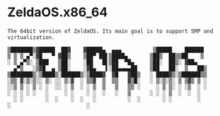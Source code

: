 #  ZeldaOS.x86_64

`The 64bit version of ZeldaOS. Its main goal is to support SMP and virtualization.`
```
▒███████▒▓█████  ██▓    ▓█████▄  ▄▄▄          ▒█████    ██████
▒ ▒ ▒ ▄▀░▓█   ▀ ▓██▒    ▒██▀ ██▌▒████▄       ▒██▒  ██▒▒██    ▒
░ ▒ ▄▀▒░ ▒███   ▒██░    ░██   █▌▒██  ▀█▄     ▒██░  ██▒░ ▓██▄
  ▄▀▒   ░▒▓█  ▄ ▒██░    ░▓█▄   ▌░██▄▄▄▄██    ▒██   ██░  ▒   ██▒
▒███████▒░▒████▒░██████▒░▒████▓  ▓█   ▓██▒   ░ ████▓▒░▒██████▒▒
░▒▒ ▓░▒░▒░░ ▒░ ░░ ▒░▓  ░ ▒▒▓  ▒  ▒▒   ▓▒█░   ░ ▒░▒░▒░ ▒ ▒▓▒ ▒ ░
░░▒ ▒ ░ ▒ ░ ░  ░░ ░ ▒  ░ ░ ▒  ▒   ▒   ▒▒ ░     ░ ▒ ▒░ ░ ░▒  ░ ░
░ ░ ░ ░ ░   ░     ░ ░    ░ ░  ░   ░   ▒      ░ ░ ░ ▒  ░  ░  ░
  ░ ░       ░  ░    ░  ░   ░          ░  ░       ░ ░        ░
░                        ░
```

